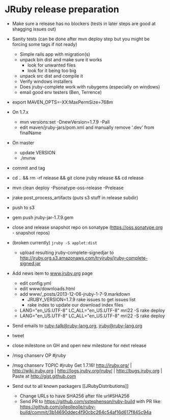 JRuby release preparation
=========================

* Make sure a release has no blockers (tests in later steps are good at shagging issues out)
* Sanity tests (can be done after mvn deploy step but you might be forcing some tags if not ready)
    * Simple rails app with migration(s)
    * unpack bin dist and make sure it works
       * look for unwanted files
       * look for it being too big
    * unpack src dist and compile it
    * Verify windows installers
    * Does jruby-complete work with rubygems (especially on windows)
    * email good env testers (Ben, Terrence)
* export MAVEN_OPTS=-XX:MaxPermSize=768m
* On 1.7.x
    * mvn versions:set -DnewVersion=1.7.9 -Pall
    * edit maven/jruby-jars/pom.xml and manually remove '.dev' from finalName
* On master
    * update VERSION
    * ./mvnw
* commit and tag
* cd .. && rm -rf release && git clone jruby release && cd release
* mvn clean deploy -Psonatype-oss-release -Prelease
* jrake post_process_artifacts (puts s3 stuff in release subdir)
* push to s3
* gem push jruby-jar-1.7.9.gem
* close and release snapshot repo on sonatype (https://oss.sonatype.org - snapshot repos)
* (broken currently) `jruby -S applet:dist`
    * upload resulting jruby-complete-signedjar to http://jruby.org.s3.amazonaws.com/tryjruby/jruby-complete-signed.jar
* Add news item to www.jruby.org page 
    * edit config.yml
    * edit www/downloads.html
    * add www/_posts/2013-12-06-jruby-1-7-9.markdown
        * JRUBY_VERSION=1.7.9 rake issues to get issues list
        * rake index to update our download index files
    * LANG="en_US.UTF-8" LC_ALL="en_US.UTF-8" mri22 -S rake deploy
    * LANG="en_US.UTF-8" LC_ALL="en_US.UTF-8" mri22 -S rake deploy

* Send emails to ruby-talk@ruby-lang.org, jruby@ruby-lang.org
* tweet
* close milestone on GH and open new milestone for next release
* /msg chanserv OP #jruby <nick>
* /msg chanserv TOPIC #jruby Get 1.7.16! http://jruby.org/ | http://wiki.jruby.org | http://logs.jruby.org/jruby/ | http://bugs.jruby.org | Paste at http://gist.github.com
* Send out to all known packagers [[JRubyDistributions]]
   * Change URLs to have SHA256 after file url#SHA256
   * Send PR to https://github.com/sstephenson/ruby-build with PR like: https://github.com/olleolleolle/ruby-build/commit/3b14690ddec4f90cbc264c54af16d617f845c94a
